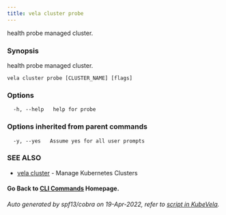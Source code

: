 ```yaml
---
title: vela cluster probe
---
```


health probe managed cluster.

### Synopsis

health probe managed cluster.

```
vela cluster probe [CLUSTER_NAME] [flags]
```

### Options

```
  -h, --help   help for probe
```

### Options inherited from parent commands

```
  -y, --yes   Assume yes for all user prompts
```

### SEE ALSO

* [vela cluster](vela_cluster)	 - Manage Kubernetes Clusters

#### Go Back to [CLI Commands](vela) Homepage.


###### Auto generated by spf13/cobra on 19-Apr-2022, refer to [script in KubeVela](https://github.com/oam-dev/kubevela/tree/master/hack/docgen).
